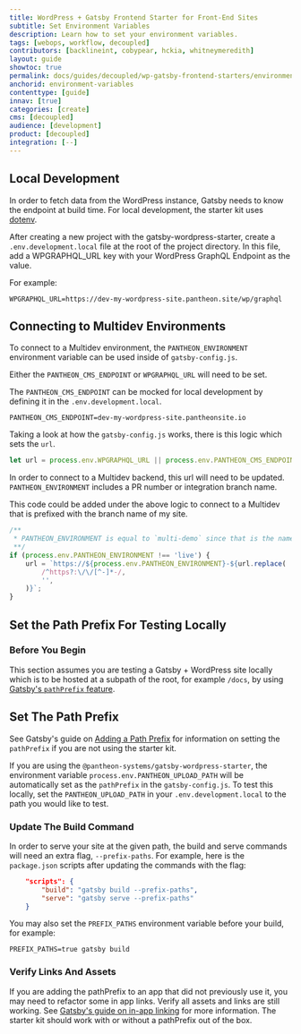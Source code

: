 ```yaml
---
title: WordPress + Gatsby Frontend Starter for Front-End Sites
subtitle: Set Environment Variables
description: Learn how to set your environment variables.
tags: [webops, workflow, decoupled]
contributors: [backlineint, cobypear, hckia, whitneymeredith]
layout: guide
showtoc: true
permalink: docs/guides/decoupled/wp-gatsby-frontend-starters/environment-variables
anchorid: environment-variables
contenttype: [guide]
innav: [true]
categories: [create]
cms: [decoupled]
audience: [development]
product: [decoupled]
integration: [--]
---
```


## Local Development

In order to fetch data from the WordPress instance, Gatsby needs to know the
endpoint at build time. For local development, the starter kit uses
[dotenv](https://www.npmjs.com/package/dotenv).

After creating a new project with the gatsby-wordpress-starter, create a
`.env.development.local` file at the root of the project directory. In this
file, add a WPGRAPHQL_URL key with your WordPress GraphQL Endpoint as the value.

For example:

```
WPGRAPHQL_URL=https://dev-my-wordpress-site.pantheon.site/wp/graphql
```

## Connecting to Multidev Environments

To connect to a Multidev environment, the `PANTHEON_ENVIRONMENT` environment
variable can be used inside of `gatsby-config.js`.

Either the `PANTHEON_CMS_ENDPOINT` or `WPGRAPHQL_URL` will need to be set.

The `PANTHEON_CMS_ENDPOINT` can be mocked for local development by defining it
in the `.env.development.local`.

```
PANTHEON_CMS_ENDPOINT=dev-my-wordpress-site.pantheonsite.io
```

Taking a look at how the `gatsby-config.js` works, there is this logic which
sets the `url`.

```js
let url = process.env.WPGRAPHQL_URL || process.env.PANTHEON_CMS_ENDPOINT;
```

In order to connect to a Multidev backend, this url will need to be updated.
`PANTHEON_ENVIRONMENT` includes a PR number or integration branch name.

This code could be added under the above logic to connect to a Multidev that is
prefixed with the branch name of my site.

```js
/**
 * PANTHEON_ENVIRONMENT is equal to `multi-demo` since that is the name of my branch.
 **/
if (process.env.PANTHEON_ENVIRONMENT !== 'live') {
	url = `https://${process.env.PANTHEON_ENVIRONMENT}-${url.replace(
		/^https?:\/\/[^-]*-/,
		'',
	)}`;
}
```

## Set the Path Prefix For Testing Locally

### Before You Begin

This section assumes you are testing a Gatsby + WordPress site locally which is to be hosted at a subpath of the root, for example `/docs`, by using [Gatsby's `pathPrefix` feature](https://www.gatsbyjs.com/docs/how-to/previews-deploys-hosting/path-prefix/).

## Set The Path Prefix
See Gatsby's guide on [Adding a Path Prefix](https://www.gatsbyjs.com/docs/how-to/previews-deploys-hosting/path-prefix/) for information on setting the `pathPrefix` if you are not using the starter kit.

If you are using the `@pantheon-systems/gatsby-wordpress-starter`, the environment variable `process.env.PANTHEON_UPLOAD_PATH` will be automatically set as the `pathPrefix` in the `gatsby-config.js`. To test this locally, set the `PANTHEON_UPLOAD_PATH` in your `.env.development.local` to the path you would like to test.

### Update The Build Command
In order to serve your site at the given path, the build and serve commands will need an extra flag, `--prefix-paths`. For example, here is the `package.json` scripts after updating the commands with the flag:

```json
	"scripts": {
		"build": "gatsby build --prefix-paths",
		"serve": "gatsby serve --prefix-paths"
    }
```

You may also set the `PREFIX_PATHS`  environment variable before your build, for example:

```shell
PREFIX_PATHS=true gatsby build
```

### Verify Links And Assets
If you are adding the pathPrefix to an app that did not previously use it, you may need to refactor some in app links. Verify all assets and links are still working. See [Gatsby's guide on in-app linking](https://www.gatsbyjs.com/docs/how-to/previews-deploys-hosting/path-prefix/#in-app-linking) for more information. The starter kit should work with or without a pathPrefix out of the box.